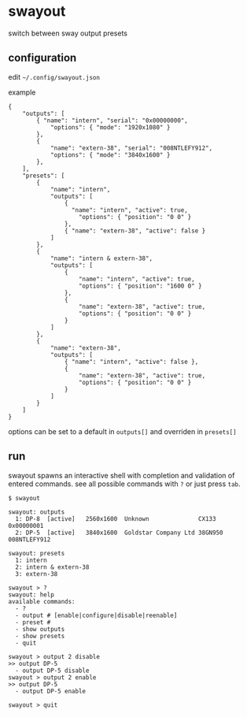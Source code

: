 # swayout

switch between sway output presets


## configuration

edit `~/.config/swayout.json`

example

```
{
    "outputs": [
        { "name": "intern", "serial": "0x00000000",
            "options": { "mode": "1920x1080" }
        },
        {
            "name": "extern-38", "serial": "008NTLEFY912",
            "options": { "mode": "3840x1600" }
        },
    ],
    "presets": [
        {
            "name": "intern",
            "outputs": [
                {
                  "name": "intern", "active": true,
                    "options": { "position": "0 0" }
                },
                { "name": "extern-38", "active": false }
            ]
        },
        {
            "name": "intern & extern-38",
            "outputs": [
                {
                    "name": "intern", "active": true,
                    "options": { "position": "1600 0" }
                },
                {
                    "name": "extern-38", "active": true,
                    "options": { "position": "0 0" }
                }
            ]
        },
        {
            "name": "extern-38",
            "outputs": [
                { "name": "intern", "active": false },
                {
                    "name": "extern-38", "active": true,
                    "options": { "position": "0 0" }
                }
            ]
        }
    ]
}
```

options can be set to a default in `outputs[]` and overriden in `presets[]`


## run

swayout spawns an interactive shell with completion and validation of entered commands.
see all possible commands with `?` or just press `tab`.

```
$ swayout

swayout: outputs
  1: DP-8  [active]   2560x1600  Unknown              CX133      0x00000001
  2: DP-5  [active]   3840x1600  Goldstar Company Ltd 38GN950    008NTLEFY912

swayout: presets
  1: intern
  2: intern & extern-38
  3: extern-38

swayout > ?
swayout: help
available commands:
  - ?
  - output # [enable|configure|disable|reenable]
  - preset #
  - show outputs
  - show presets
  - quit

swayout > output 2 disable
>> output DP-5
  - output DP-5 disable
swayout > output 2 enable
>> output DP-5
  - output DP-5 enable

swayout > quit
```
